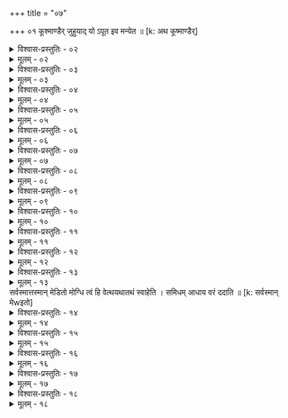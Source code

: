 +++
title = "०७"

+++
०१  कूश्माण्डैर् जुहुयाद् यो ऽपूत इव मन्येत ॥ [k: अथ कूष्माण्डैर्]

<details><summary>विश्वास-प्रस्तुतिः - ०२</summary>

०२  यथा स्तेनो यथा भ्रूणहैवम् एष भवति यो ऽयोनौ रेतःसिञ्चति ॥
</details>

<details><summary>मूलम् - ०२</summary>

०२  यथा स्तेनो यथा भ्रूणहैवम् एष भवति यो ऽयोनौ रेतःसिञ्चति ॥
</details>

<details><summary>विश्वास-प्रस्तुतिः - ०३</summary>

०३  यद् अर्वाचीनम् एनो भ्रूणहत्यायास् तस्मान् मुच्यत इति ॥
</details>

<details><summary>मूलम् - ०३</summary>

०३  यद् अर्वाचीनम् एनो भ्रूणहत्यायास् तस्मान् मुच्यत इति ॥
</details>

<details><summary>विश्वास-प्रस्तुतिः - ०४</summary>

०४  अयोनौ रेतः सिक्त्वान्यत्र स्वप्नाद् अरेपा वा पवित्रकामः[k: पवित्रकामो वा] ॥
</details>

<details><summary>मूलम् - ०४</summary>

०४  अयोनौ रेतः सिक्त्वान्यत्र स्वप्नाद् अरेपा वा पवित्रकामः[k: पवित्रकामो वा] ॥
</details>

<details><summary>विश्वास-प्रस्तुतिः - ०५</summary>

०५  अमावास्यायां पौर्णमास्यां वा केशश्मश्रुलोमनखानिवापयित्वा ब्रह्मचारिकल्पेन व्रतम् उपैति ॥
</details>

<details><summary>मूलम् - ०५</summary>

०५  अमावास्यायां पौर्णमास्यां वा केशश्मश्रुलोमनखानिवापयित्वा ब्रह्मचारिकल्पेन व्रतम् उपैति ॥
</details>

<details><summary>विश्वास-प्रस्तुतिः - ०६</summary>

०६  संवत्सरं मासं चतुर्विंशत्यहं [k: चतुर्विंशत्यहो] द्वादशरात्रीः षट् तिस्रो वा ॥
</details>

<details><summary>मूलम् - ०६</summary>

०६  संवत्सरं मासं चतुर्विंशत्यहं [k: चतुर्विंशत्यहो] द्वादशरात्रीः षट् तिस्रो वा ॥
</details>

<details><summary>विश्वास-प्रस्तुतिः - ०७</summary>

०७  न मांसम् अश्नीयान् न स्त्रियम् उपेयान् नोपर्यासीतजुगुप्सेतानृतात् ॥
</details>

<details><summary>मूलम् - ०७</summary>

०७  न मांसम् अश्नीयान् न स्त्रियम् उपेयान् नोपर्यासीतजुगुप्सेतानृतात् ॥
</details>

<details><summary>विश्वास-प्रस्तुतिः - ०८</summary>

०८  पयोभक्ष इति प्रथमः कल्पः । यावकं वोपयुञ्जानःकृच्छ्रद्वादशरात्रं चरेद् भिक्षेद् वा ॥
</details>

<details><summary>मूलम् - ०८</summary>

०८  पयोभक्ष इति प्रथमः कल्पः । यावकं वोपयुञ्जानःकृच्छ्रद्वादशरात्रं चरेद् भिक्षेद् वा ॥
</details>

<details><summary>विश्वास-प्रस्तुतिः - ०९</summary>

०९  तद्विधेषु यवागूं राजन्यो वैश्य आमिक्षाम् ॥
</details>

<details><summary>मूलम् - ०९</summary>

०९  तद्विधेषु यवागूं राजन्यो वैश्य आमिक्षाम् ॥
</details>

<details><summary>विश्वास-प्रस्तुतिः - १०</summary>

१०  पूर्वाह्णे पाकयज्ञिकधर्मेणाग्निम् उपसमाधायसंपरिस्तीर्याग्निमुखात् कृत्वाथाज्याहुतीर् उपजुहोति [k omits: अथाज्याहुतीर् उपजुहोति] । यद् देवा देवहेडनम् । यद् अदीव्यन्न् ऋणम् अहं बभूव । आयुष् टे विश्वतो दधद् इति । एतैस् त्रिभिर् अनुवाकैः ॥ [k: देवहेलनम् ॥। एतैस् त्रिदित्य् अनुवाकैः]
</details>

<details><summary>मूलम् - १०</summary>

१०  पूर्वाह्णे पाकयज्ञिकधर्मेणाग्निम् उपसमाधायसंपरिस्तीर्याग्निमुखात् कृत्वाथाज्याहुतीर् उपजुहोति [k omits: अथाज्याहुतीर् उपजुहोति] । यद् देवा देवहेडनम् । यद् अदीव्यन्न् ऋणम् अहं बभूव । आयुष् टे विश्वतो दधद् इति । एतैस् त्रिभिर् अनुवाकैः ॥ [k: देवहेलनम् ॥। एतैस् त्रिदित्य् अनुवाकैः]
</details>

<details><summary>विश्वास-प्रस्तुतिः - ११</summary>

११  प्रत्यृचम् आज्यस्य जुहुयात् ॥ [k: आज्यस्य हुत्वा]
</details>

<details><summary>मूलम् - ११</summary>

११  प्रत्यृचम् आज्यस्य जुहुयात् ॥ [k: आज्यस्य हुत्वा]
</details>

<details><summary>विश्वास-प्रस्तुतिः - १२</summary>

१२  सिंहे व्याघ्र उत या पृदाकाव् इति चतस्रः स्रुवाहुतीः । अग्ने ऽभ्यावर्तिन् । अग्ने अङ्गिरः । पुनर् ऊर्जा । सह रय्येतिचतस्रो ऽभ्यावर्तिनीर् हुत्वा समित्पाणिर् यजमानलोके ऽवस्थाय । वैश्वानराय प्रति वेदयाम इति द्वादशर्चेन सूक्तेनोपतिष्ठते ॥ [k: सूक्तेनोपस्थाय]
</details>

<details><summary>मूलम् - १२</summary>

१२  सिंहे व्याघ्र उत या पृदाकाव् इति चतस्रः स्रुवाहुतीः । अग्ने ऽभ्यावर्तिन् । अग्ने अङ्गिरः । पुनर् ऊर्जा । सह रय्येतिचतस्रो ऽभ्यावर्तिनीर् हुत्वा समित्पाणिर् यजमानलोके ऽवस्थाय । वैश्वानराय प्रति वेदयाम इति द्वादशर्चेन सूक्तेनोपतिष्ठते ॥ [k: सूक्तेनोपस्थाय]
</details>

<details><summary>विश्वास-प्रस्तुतिः - १३</summary>

१३  यन् मया मनसा वाचा कृतम् एनः कदाचन । [k: यन् मे]
</details>

<details><summary>मूलम् - १३</summary>

१३  यन् मया मनसा वाचा कृतम् एनः कदाचन । [k: यन् मे]
</details>
सर्वस्मात्तस्मान् मेडितो मोग्धि त्वं हि वेत्थयथातथं स्वाहेति । समिधम् आधाय वरं ददाति ॥ [k: सर्वस्मान् मेwइतो]

<details><summary>विश्वास-प्रस्तुतिः - १४</summary>

१४  जयप्रभृति सिद्धम् आ धेनुवरप्रदानात् ॥
</details>

<details><summary>मूलम् - १४</summary>

१४  जयप्रभृति सिद्धम् आ धेनुवरप्रदानात् ॥
</details>

<details><summary>विश्वास-प्रस्तुतिः - १५</summary>

१५  एक एवाग्नौ परिचारी [k: परिचर्यायाम्] ॥
</details>

<details><summary>मूलम् - १५</summary>

१५  एक एवाग्नौ परिचारी [k: परिचर्यायाम्] ॥
</details>

<details><summary>विश्वास-प्रस्तुतिः - १६</summary>

१६  अथाग्न्याधेये [k: अग्न्याधेये] । यद् देवा देवहेडनम् [k:देवोदेवमहेलनम्] । यद् अदीव्यन्न् ऋणम् अहं बभूव । आयुष् टे विश्वतोदधद् इति । पूर्णाहुतीः [k: पूर्णाहुतिम्] ॥
</details>

<details><summary>मूलम् - १६</summary>

१६  अथाग्न्याधेये [k: अग्न्याधेये] । यद् देवा देवहेडनम् [k:देवोदेवमहेलनम्] । यद् अदीव्यन्न् ऋणम् अहं बभूव । आयुष् टे विश्वतोदधद् इति । पूर्णाहुतीः [k: पूर्णाहुतिम्] ॥
</details>

<details><summary>विश्वास-प्रस्तुतिः - १७</summary>

१७  हुत्वाग्निहोत्रम् आरप्स्यमानो दशहोत्रा । हुत्वादर्शपूर्णमासाव् आरप्स्यमानश् चतुर्होत्रा । हुत्वा चातुर्मास्यान्यारप्स्यमानः पञ्चहोत्रा । हुत्वा पशुबन्धे षड्ढोत्रा । हुत्वा [कोमित्स् हुत्वा] सोमे सप्तहोत्रा ॥
</details>

<details><summary>मूलम् - १७</summary>

१७  हुत्वाग्निहोत्रम् आरप्स्यमानो दशहोत्रा । हुत्वादर्शपूर्णमासाव् आरप्स्यमानश् चतुर्होत्रा । हुत्वा चातुर्मास्यान्यारप्स्यमानः पञ्चहोत्रा । हुत्वा पशुबन्धे षड्ढोत्रा । हुत्वा [कोमित्स् हुत्वा] सोमे सप्तहोत्रा ॥
</details>

<details><summary>विश्वास-प्रस्तुतिः - १८</summary>

१८  विज्ञायते च [k: ओमित्स् च] । कर्मादिष्व् एतैर् जुहुयात् । पूतो देवलोकान् समश्नुत इति हि ब्राह्मणम् । इति हि ब्राह्मणम् ॥
</details>

<details><summary>मूलम् - १८</summary>

१८  विज्ञायते च [k: ओमित्स् च] । कर्मादिष्व् एतैर् जुहुयात् । पूतो देवलोकान् समश्नुत इति हि ब्राह्मणम् । इति हि ब्राह्मणम् ॥
</details>
